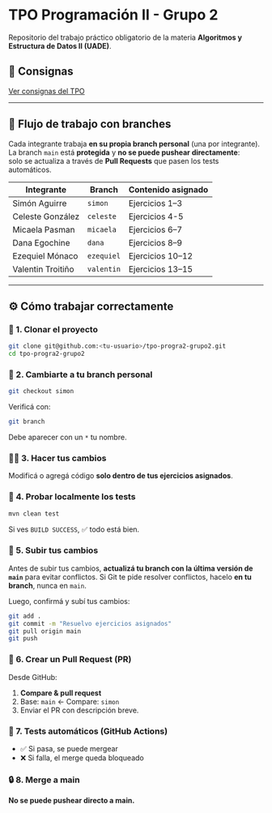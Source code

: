 # TPO Programación II - Grupo 2

Repositorio del trabajo práctico obligatorio de la materia **Algoritmos y Estructura de Datos II (UADE)**.

## 📄 Consignas
[Ver consignas del TPO](docs/TPO.pdf)

---

## 🌿 Flujo de trabajo con branches

Cada integrante trabaja **en su propia branch personal** (una por integrante).  
La branch `main` está **protegida** y **no se puede pushear directamente**:  
solo se actualiza a través de **Pull Requests** que pasen los tests automáticos.

| Integrante | Branch | Contenido asignado |
|-------------|---------|--------------------|
| Simón Aguirre | `simon` | Ejercicios 1–3 |
| Celeste González | `celeste` | Ejercicios 4-5 |
| Micaela Pasman | `micaela` | Ejercicios 6–7 |
| Dana Egochine | `dana` | Ejercicios 8–9 |
| Ezequiel Mónaco | `ezequiel` | Ejercicios 10–12 |
| Valentin Troitiño | `valentin` | Ejercicios 13–15 |

---

## ⚙️ Cómo trabajar correctamente

### 🧱 1. Clonar el proyecto
```bash
git clone git@github.com:<tu-usuario>/tpo-progra2-grupo2.git
cd tpo-progra2-grupo2
```

### 🌿 2. Cambiarte a tu branch personal
```bash
git checkout simon
```

Verificá con:
```bash
git branch
```
Debe aparecer con un `*` tu nombre.

### 🧑‍💻 3. Hacer tus cambios
Modificá o agregá código **solo dentro de tus ejercicios asignados**.

### 🧪 4. Probar localmente los tests
```bash
mvn clean test
```
Si ves `BUILD SUCCESS`, ✅ todo está bien.

### 🚀 5. Subir tus cambios
Antes de subir tus cambios, **actualizá tu branch con la última versión de `main`** para evitar conflictos.
Si Git te pide resolver conflictos, hacelo **en tu branch**, nunca en `main`.

Luego, confirmá y subí tus cambios:

```bash
git add .
git commit -m "Resuelvo ejercicios asignados"
git pull origin main
git push
```

### 🔄 6. Crear un Pull Request (PR)
Desde GitHub:  
1. **Compare & pull request**  
2. Base: `main` ← Compare: `simon`  
3. Enviar el PR con descripción breve.

### 🧪 7. Tests automáticos (GitHub Actions)
- ✅ Si pasa, se puede mergear
- ❌ Si falla, el merge queda bloqueado

### 🔒 8. Merge a main
**No se puede pushear directo a main.**